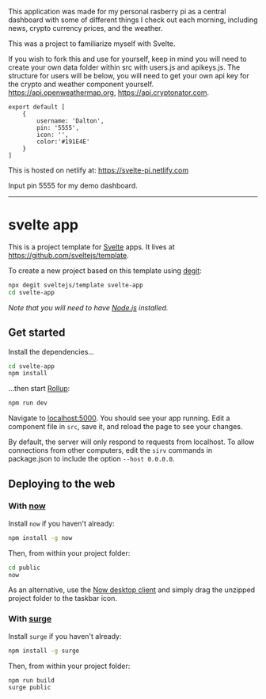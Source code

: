 This application was made for my personal rasberry pi as a central dashboard with some of different things I check out each morning, including news, crypto currency prices, and the weather.

This was a project to familiarize myself with Svelte. 

If you wish to fork this and use for yourself, keep in mind you will need to create your own data folder within src with users.js and apikeys.js. The structure for users will be below, you will need to get your own api key for the crypto and weather component yourself. https://api.openweathermap.org, https://api.cryptonator.com.

```
export default [
    {
        username: 'Dalton',
        pin: '5555',
        icon: '',
        color:'#191E4E'
    }
]
```


This is hosted on netlify at: https://svelte-pi.netlify.com

Input pin 5555 for my demo dashboard.

---

# svelte app

This is a project template for [Svelte](https://svelte.dev) apps. It lives at https://github.com/sveltejs/template.

To create a new project based on this template using [degit](https://github.com/Rich-Harris/degit):

```bash
npx degit sveltejs/template svelte-app
cd svelte-app
```

*Note that you will need to have [Node.js](https://nodejs.org) installed.*


## Get started

Install the dependencies...

```bash
cd svelte-app
npm install
```

...then start [Rollup](https://rollupjs.org):

```bash
npm run dev
```

Navigate to [localhost:5000](http://localhost:5000). You should see your app running. Edit a component file in `src`, save it, and reload the page to see your changes.

By default, the server will only respond to requests from localhost. To allow connections from other computers, edit the `sirv` commands in package.json to include the option `--host 0.0.0.0`.


## Deploying to the web

### With [now](https://zeit.co/now)

Install `now` if you haven't already:

```bash
npm install -g now
```

Then, from within your project folder:

```bash
cd public
now
```

As an alternative, use the [Now desktop client](https://zeit.co/download) and simply drag the unzipped project folder to the taskbar icon.

### With [surge](https://surge.sh/)

Install `surge` if you haven't already:

```bash
npm install -g surge
```

Then, from within your project folder:

```bash
npm run build
surge public
```
